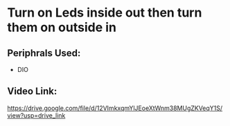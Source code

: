 # Turn on Leds inside out then turn them on outside in
## Periphrals Used:
- DIO
## Video Link:
https://drive.google.com/file/d/12VImkxqmYlJEoeXtWnm38MUgZKVeqY1S/view?usp=drive_link
